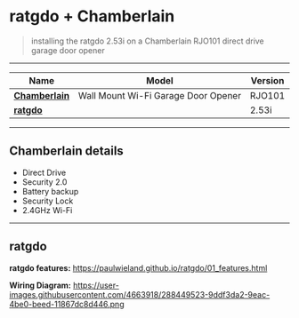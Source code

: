 # ratgdo + Chamberlain  
> installing the ratgdo 2.53i on a Chamberlain RJO101 direct drive garage door opener  

---  

| Name | Model | Version | 
| --- | --- | --- |
| [**Chamberlain**](https://www.chamberlain.com/wall-mount-ultra-quiet-wi-fi-garage-door-opener-with-battery-backup/p/RJO101MC#6jdHhihjWo) | Wall Mount Wi-Fi Garage Door Opener | RJO101 |
| [**ratgdo**](https://paulwieland.github.io/ratgdo) |  | 2.53i |

--- 

## Chamberlain details  
  - Direct Drive  
  - Security 2.0  
  - Battery backup  
  - Security Lock  
  - 2.4GHz Wi-Fi  

--- 

## ratgdo  

**ratgdo features:** https://paulwieland.github.io/ratgdo/01_features.html  

**Wiring Diagram:** https://user-images.githubusercontent.com/4663918/288449523-9ddf3da2-9eac-4be0-beed-11867dc8d446.png  



